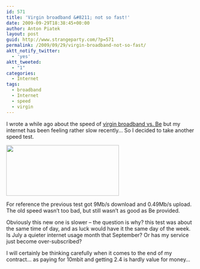 ```yaml
---
id: 571
title: 'Virgin broadband &#8211; not so fast!'
date: 2009-09-29T18:38:45+00:00
author: Anton Piatek
layout: post
guid: http://www.strangeparty.com/?p=571
permalink: /2009/09/29/virgin-broadband-not-so-fast/
aktt_notify_twitter:
  - 'yes'
aktt_tweeted:
  - "1"
categories:
  - Internet
tags:
  - broadband
  - Internet
  - speed
  - virgin
---
```

I wrote a while ago about the speed of [virgin broadband vs. Be](http://www.strangeparty.com/2009/07/09/broadband-speed-comparison-be-vs-virgin/) but my internet has been feeling rather slow recently&#8230; So I decided to take another speed test.

<img class="alignnone" title="Virgin speedtest" src="http://www.speedtest.net/result/578142295.png" alt="" width="300" height="135" /> 

For reference the previous test got 9Mb/s download and 0.49Mb/s upload. The old speed wasn&#8217;t too bad, but still wasn&#8217;t as good as Be provided.

Obviously this new one is slower &#8211; the question is why? this test was about the same time of day, and as luck would have it the same day of the week. Is July a quieter internet usage month that September? Or has my service just become over-subscribed?

I will certainly be thinking carefully when it comes to the end of my contract&#8230; as paying for 10mbit and getting 2.4 is hardly value for money&#8230;